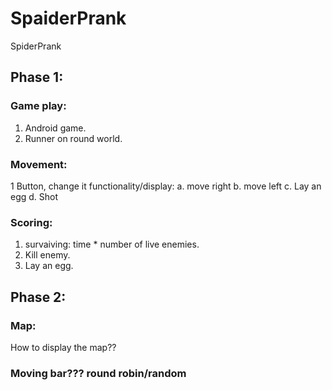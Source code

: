 # SpaiderPrank
SpiderPrank

## Phase 1:

### Game play:
1. Android game.
2. Runner on round world.

### Movement: 
1 Button, change it functionality/display:
a. move right
b. move left
c. Lay an egg
d. Shot

### Scoring:
1. survaiving: time * number of live enemies.
2. Kill enemy.
3. Lay an egg.

## Phase 2: 

### Map:
How to display the map??


### Moving bar??? round robin/random
